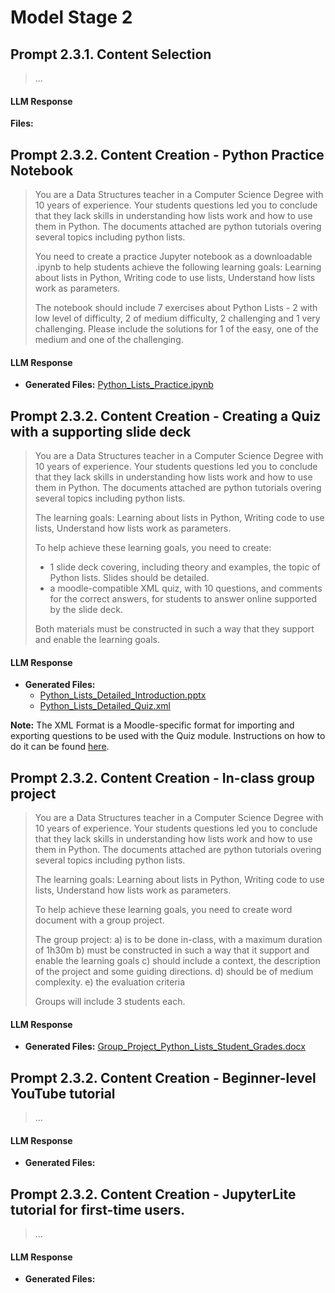 # Model Stage 2
## Prompt 2.3.1. Content Selection
  
  > ...

#### LLM Response      

**Files:** 

## Prompt 2.3.2. Content Creation - Python Practice Notebook
> You are a Data Structures teacher in a Computer Science Degree with 10 years of experience. Your students questions led you to conclude that they lack skills in understanding how lists work and how to use them in Python. The documents attached are python tutorials overing several topics including python lists.
> 
> You need to create a practice Jupyter notebook as a downloadable .ipynb to help students achieve the following learning goals: Learning about lists in Python, Writing code to use lists, Understand how lists work as parameters.
> 
> The notebook should include 7 exercises about Python Lists - 2 with low level of difficulty, 2 of medium difficulty, 2 challenging and 1 very challenging. Please include the solutions for 1 of the easy, one of the medium and one of the challenging.  

#### LLM Response
- **Generated Files:** [Python_Lists_Practice.ipynb](https://github.com/Margarida-Afonso/Paper-LLM-Eng-Edu-Use-Case/blob/main/Use-Case-Instantiation/Generated-Files/Python_Lists_Practice.ipynb)

## Prompt 2.3.2. Content Creation - Creating a Quiz with a supporting slide deck
> You are a Data Structures teacher in a Computer Science Degree with 10 years of experience. Your students questions led you to conclude that they lack skills in understanding how lists work and how to use them in Python. The documents attached are python tutorials overing several topics including python lists.
>
> The learning goals: Learning about lists in Python, Writing code to use lists, Understand how lists work as parameters.
>
> To help achieve these learning goals, you need to create:
> - 1 slide deck covering, including theory and examples, the topic of Python lists. Slides should be detailed.
> - a moodle-compatible XML quiz, with 10 questions, and comments for the correct answers, for students to answer online supported by the slide deck.
> 
> Both materials must be constructed in such a way that they support and enable the learning goals.

#### LLM Response
- **Generated Files:** 
  - [Python_Lists_Detailed_Introduction.pptx](https://github.com/Margarida-Afonso/Paper-LLM-Eng-Edu-Use-Case/blob/main/Use-Case-Instantiation/Generated-Files/Python_Lists_Detailed_Introduction.pptx)
  - [Python_Lists_Detailed_Quiz.xml](https://github.com/Margarida-Afonso/Paper-LLM-Eng-Edu-Use-Case/blob/main/Use-Case-Instantiation/Generated-Files/Python_Lists_Detailed_Quiz.xml)

**Note:** The XML Format is a Moodle-specific format for importing and exporting questions to be used with the Quiz module. Instructions on how to do it can be found [here](https://docs.moodle.org/500/en/Moodle_XML_format).

## Prompt 2.3.2. Content Creation - In-class group project

> You are a Data Structures teacher in a Computer Science Degree with 10 years of experience. Your students questions led you to conclude that they lack skills in understanding how lists work and how to use them in Python. The documents attached are python tutorials overing several topics including python lists.
>
> The learning goals: Learning about lists in Python, Writing code to use lists, Understand how lists work as parameters.
>
> To help achieve these learning goals, you need to create word document with a group project.
>
> The group project:
> a) is to be done in-class, with a maximum duration of 1h30m
> b) must be constructed in such a way that it support and enable the learning goals
> c) should include a context, the description of the project and some guiding directions.
> d) should be of medium complexity.
> e) the evaluation criteria
>
> Groups will include 3 students each.

#### LLM Response
- **Generated Files:** [Group_Project_Python_Lists_Student_Grades.docx](https://github.com/Margarida-Afonso/Paper-LLM-Eng-Edu-Use-Case/blob/main/Use-Case-Instantiation/Generated-Files/Group_Project_Python_Lists_Student_Grades.docx)

## Prompt 2.3.2. Content Creation - Beginner-level YouTube tutorial
> ...

#### LLM Response
- **Generated Files:**

## Prompt 2.3.2. Content Creation - JupyterLite tutorial for first-time users. 
> ...

#### LLM Response
- **Generated Files:**

